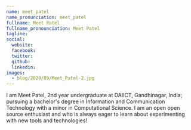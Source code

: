 ```yaml
---
name: meet_patel
name_pronunciation: meet_patel
fullname: Meet Patel
fullname_pronounciation: Meet Patel
tagline: 
social:
  website: 
  facebook:
  twitter:
  github: 
  linkedin: 
images:
  - blog/2020/09/Meet_Patel-2.jpg
---
```


I am Meet Patel, 2nd year undergraduate at DAIICT, Gandhinagar, India; pursuing a bachelor's degree in Information and Communication Technology with a minor in Computational Science. I am an open open source enthusiast and who is always eager to learn about experimenting with new tools and technologies!